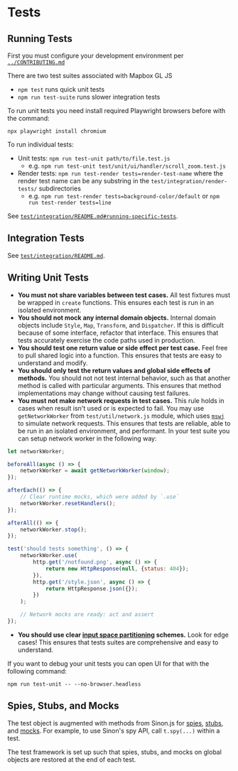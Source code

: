 
# Tests

## Running Tests

First you must configure your development environment per [`../CONTRIBUTING.md`](../CONTRIBUTING.md)

There are two test suites associated with Mapbox GL JS

 - `npm test` runs quick unit tests
 - `npm run test-suite` runs slower integration tests

To run unit tests you need install required Playwright browsers before with the command:
```
npx playwright install chromium
```

To run individual tests:
 - Unit tests: `npm run test-unit path/to/file.test.js`
   - e.g. `npm run test-unit test/unit/ui/handler/scroll_zoom.test.js`
 - Render tests: `npm run test-render tests=render-test-name` where the render test name can be any substring in the `test/integration/render-tests/` subdirectories
   - e.g. `npm run test-render tests=background-color/default` or `npm run test-render tests=line`

See [`test/integration/README.md#running-specific-tests`](./integration/README.md#running-specific-tests).

## Integration Tests

See [`test/integration/README.md`](./integration/README.md).

## Writing Unit Tests

 - **You must not share variables between test cases.** All test fixtures must be wrapped in `create` functions. This ensures each test is run in an isolated environment.
 - **You should not mock any internal domain objects.** Internal domain objects include `Style`, `Map`, `Transform`, and `Dispatcher`. If this is difficult because of some interface, refactor that interface. This ensures that tests accurately exercise the code paths used in production.
 - **You should test one return value or side effect per test case.** Feel free to pull shared logic into a function. This ensures that tests are easy to understand and modify.
 - **You should only test the return values and global side effects of methods.** You should not not test internal behavior, such as that another method is called with particular arguments. This ensures that method implementations may change without causing test failures.
 - **You must not make network requests in test cases.** This rule holds in cases when result isn't used or is expected to fail. You may use `getNetworkWorker` from `test/util/network.js` module, which uses [`mswj`](https://mswjs.io/docs/api/setup-worker/) to simulate network requests. This ensures that tests are reliable, able to be run in an isolated environment, and performant. In your test suite you can setup network worker in the following way:
```js
let networkWorker;

beforeAll(async () => {
    networkWorker = await getNetworkWorker(window);
});

afterEach(() => {
    // Clear runtime mocks, which were added by `.use`
    networkWorker.resetHandlers();
});

afterAll(() => {
    networkWorker.stop();
});

test('should tests something', () => {
    networkWorker.use(
        http.get('/notfound.png', async () => {
            return new HttpResponse(null, {status: 404});
        }),
        http.get('/style.json', async () => {
            return HttpResponse.json({});
        })
    );

    // Network mocks are ready: act and assert
});
 ```
 - **You should use clear [input space partitioning](http://crystal.uta.edu/~ylei/cse4321/data/isp.pdf) schemes.** Look for edge cases! This ensures that tests suites are comprehensive and easy to understand.

If you want to debug your unit tests you can open UI for that with the following command:
```
npm run test-unit -- --no-browser.headless
```

## Spies, Stubs, and Mocks

The test object is augmented with methods from Sinon.js for [spies](http://sinonjs.org/docs/#spies), [stubs](http://sinonjs.org/docs/#stubs), and [mocks](http://sinonjs.org/docs/#mocks). For example, to use Sinon's spy API, call `t.spy(...)` within a test.

The test framework is set up such that spies, stubs, and mocks on global objects are restored at the end of each test.
